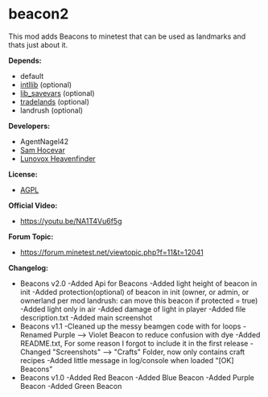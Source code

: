 # beacon2

This mod adds Beacons to minetest that can be used as landmarks and thats just about it.

**Depends:**
 * default
 * [intllib](https://github.com/minetest-mods/intllib) (optional)
 * [lib_savevars](https://github.com/Lunovox/lib_savevars) (optional)
 * [tradelands](https://github.com/Lunovox/tradelands) (optional)
 * landrush (optional)

**Developers:**
 * AgentNagel42
 * [Sam Hocevar](sam@hocevar.net)
 * [Lunovox Heavenfinder](https://libreplanet.org/wiki/User:Lunovox)

**License:**
 * [AGPL](https://github.com/Lunovox/beacon2/blob/master/LICENSE)
 
**Official Video:** 
 * https://youtu.be/NA1T4Vu6f5g

**Forum Topic:** 
 * https://forum.minetest.net/viewtopic.php?f=11&t=12041
 
**Changelog:**
 * Beacons v2.0
		-Added Api for Beacons
		-Added light height of beacon in init
		-Added protection(optional) of beacon in init (owner, or admin, or ownerland per mod landrush: can move this beacon if protected = true)
		-Added light only in air
		-Added damage of light in player
		-Added file description.txt
		-Added main screenshot
 * Beacons v1.1
		-Cleaned up the messy beamgen code with for loops
		-Renamed Purple --> Violet Beacon to reduce confusion with dye
		-Added README.txt, For some reason I forgot to include it in the first release
		-Changed "Screenshots" --> "Crafts" Folder, now only contains craft recipes
		-Added little message in log/console when loaded "[OK] Beacons"
 * Beacons v1.0
		-Added Red Beacon
		-Added Blue Beacon
		-Added Purple Beacon
		-Added Green Beacon
